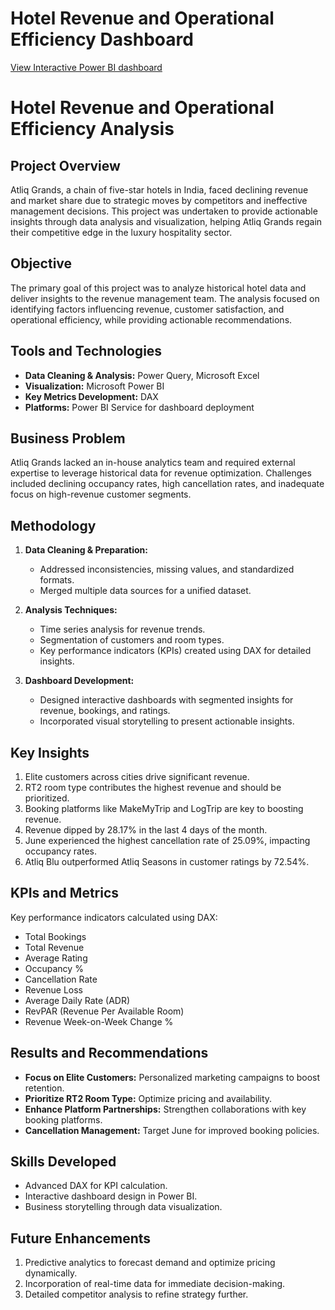 # Hotel Revenue and Operational Efficiency Dashboard

[View Interactive Power BI dashboard](https://project.novypro.com/4nbW34)

# Hotel Revenue and Operational Efficiency Analysis

## Project Overview
Atliq Grands, a chain of five-star hotels in India, faced declining revenue and market share due to strategic moves by competitors and ineffective management decisions. This project was undertaken to provide actionable insights through data analysis and visualization, helping Atliq Grands regain their competitive edge in the luxury hospitality sector.

## Objective
The primary goal of this project was to analyze historical hotel data and deliver insights to the revenue management team. The analysis focused on identifying factors influencing revenue, customer satisfaction, and operational efficiency, while providing actionable recommendations.


## Tools and Technologies
- **Data Cleaning & Analysis:** Power Query, Microsoft Excel  
- **Visualization:** Microsoft Power BI  
- **Key Metrics Development:** DAX  
- **Platforms:** Power BI Service for dashboard deployment


## Business Problem
Atliq Grands lacked an in-house analytics team and required external expertise to leverage historical data for revenue optimization. Challenges included declining occupancy rates, high cancellation rates, and inadequate focus on high-revenue customer segments.


## Methodology
1. **Data Cleaning & Preparation:**  
   - Addressed inconsistencies, missing values, and standardized formats.
   - Merged multiple data sources for a unified dataset.
   
2. **Analysis Techniques:**  
   - Time series analysis for revenue trends.  
   - Segmentation of customers and room types.  
   - Key performance indicators (KPIs) created using DAX for detailed insights.

3. **Dashboard Development:**  
   - Designed interactive dashboards with segmented insights for revenue, bookings, and ratings.  
   - Incorporated visual storytelling to present actionable insights.

## Key Insights
1. Elite customers across cities drive significant revenue.  
2. RT2 room type contributes the highest revenue and should be prioritized.  
3. Booking platforms like MakeMyTrip and LogTrip are key to boosting revenue.  
4. Revenue dipped by 28.17% in the last 4 days of the month.  
5. June experienced the highest cancellation rate of 25.09%, impacting occupancy rates.  
6. Atliq Blu outperformed Atliq Seasons in customer ratings by 72.54%.

## KPIs and Metrics
Key performance indicators calculated using DAX:
- Total Bookings  
- Total Revenue  
- Average Rating  
- Occupancy %  
- Cancellation Rate  
- Revenue Loss  
- Average Daily Rate (ADR)  
- RevPAR (Revenue Per Available Room)  
- Revenue Week-on-Week Change %  

## Results and Recommendations
- **Focus on Elite Customers:** Personalized marketing campaigns to boost retention.  
- **Prioritize RT2 Room Type:** Optimize pricing and availability.  
- **Enhance Platform Partnerships:** Strengthen collaborations with key booking platforms.  
- **Cancellation Management:** Target June for improved booking policies.  

## Skills Developed
- Advanced DAX for KPI calculation.  
- Interactive dashboard design in Power BI.  
- Business storytelling through data visualization.  

## Future Enhancements
1. Predictive analytics to forecast demand and optimize pricing dynamically.  
2. Incorporation of real-time data for immediate decision-making.  
3. Detailed competitor analysis to refine strategy further.
